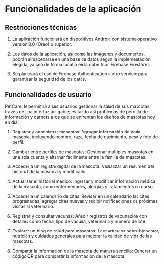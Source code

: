 # Funcionalidades de la aplicación

## Restricciones técnicas

1. La aplicación funcionará en dispositivos Android con sistema operativo versión 8.0 (Oreo) o 
superior.

2. Los datos de la aplicación, así como las imágenes y documentos, podrán almacenarse en una base de 
datos según la implementación elegida, ya sea de forma local o en la nube (con Firebase Firestore).

3. Se planteará el uso de Firebase Authentication u otro servicio para garantizar la seguridad de 
los datos.


## Funcionalidades de usuario

PetCare, le permitirá a sus usuarios gestionar la salud de sus mascotas través de una interfaz
amigable; evitando así problemas de pérdida de información y carnets a los que se enfrentan los
dueños de mascotas hoy en día:

1. Registrar y administrar mascotas: Agregar información de cada mascota, incluyendo nombre, raza,
fecha de nacimiento, peso y foto de perfil.

2. Cambiar entre perfiles de mascotas: Gestionar múltiples mascotas en una sola cuenta y alternar
fácilmente entre la familia de mascotas.

3. Acceder a un registro digital de la mascota: Visualizar un resumen del historial de la mascota
y modificarlo. 

4. Actualizar el historial médico: Ingresar y modificar información médica de la mascota, como
enfermedades, alergias y tratamientos en curso.

5. Acceder a un calendario de citas: Revisar en un calendario las citas programadas, agregar citas
nuevas y recibir notificaciones de próximas visitas al veterinario.

6. Registrar y consultar vacunas: Añadir registros de vacunación con detalles como fecha, tipo de
vacuna, veterinario y número de lote.

7. Explorar un blog de salud para mascotas: Leer artículos sobre bienestar, nutrición y cuidados
generales para mejorar la calidad de vida de las mascotas.

8. Compartir la información de la mascota de manera sencilla: Generar un código QR para compartir
la información de la mascota.

